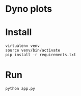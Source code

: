 # Dyno plots

# Install
```
virtualenv venv
source venv/bin/activate
pip install -r requirements.txt
```

# Run
```
python app.py
```
